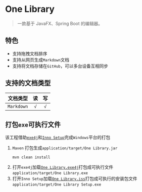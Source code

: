 # One Library

> 一款基于 JavaFX、Spring Boot 的编辑器。

## 特色

- 支持拖拽文档排序
- 支持从网页生成`Markdown`文档
- 支持将文档存储在`GitHub`，可以多台设备互相同步

## 支持的文档类型

|    文档类型    |  读  |  写  |
|:----------:|:---:|:---:|
| `Markdown` | `√` | `√` |

## 打包`exe`可执行文件

该工程借助[`exe4j`](https://exe4j.apponic.com/)和[`Inno Setup`](https://jrsoftware.org/isinfo.php)完成`Windows`平台的打包

1. `Maven` 打包生成`application/target/One Library.jar`
    ```shell
    mvn clean install
    ```
2. 打开`exe4j`加载[`One Library.exe4j`](./One%20Library.exe4j)打包成可执行文件`application/target/One Library.exe`
3. 打开`Inno Setup`加载[`One Library.iss`](./One%20Library.iss)打包成可执行的安装包文件`application/target/One Library Setup.exe`



